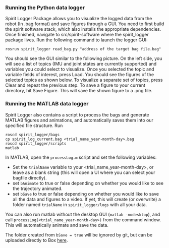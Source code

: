 ### Running the Python data logger
Spirit Logger Package allows you to visualize the logged data from the robot (In .bag format) and save figures through a GUI. You need to first build the spirit software stack, which also installs the appropriate dependencies. Once finished, navigate to src/spirit-software where the spirit_logger package lives. Run the following command to launch the logger GUI:
```
rosrun spirit_logger read_bag.py "address of the target bag file.bag"
```
You should see the GUI similar to the following picture. On the left side, you will see a list of topics (IMU and joint states are currently supported) and variables you could select to visualize. Once you selected the topic and variable fields of interest, press Load. You should see the figures of the selected topics as shown below. To visualize a separate set of topics, press Clear and repeat the previous step. To save a figure to your current directory, hit Save Figure. This will save the shown figure to a .png file.

### Running the MATLAB data logger
Spirit Logger also contains a script to process the bags and generate MATLAB figures and animations, and automatically saves them into our specified file structure. Run
```
roscd spirit_logger/bags
cp spirit_log_current.bag <trial_name_year-month-day>.bag
roscd spirit_logger/scripts
matlab
```
In MATLAB, open the `processLog.m` script and set the following variables:
- Set the `trialName` variable to your <trial_name_year-month-day>, or leave as a blank string (this will open a UI where you can select your bagfile directly).
- set `bAnimate` to true or false depending on whether you would like to see the trajectory animated.
- set `bSave` to true or false depending on whether you would like to save all the data and figures to a video. If yet, this will create (or overwrite) a folder named `trialName` in `spirit_logger/logs` with all your data.

You can also run matlab without the desktop GUI (`matlab -nodesktop`), and call `processLog(<trial_name_year-month-day>)` from the command window. This will automatically animate and save the data.

The folder created from `bSave = true` will be ignored by git, but can be uploaded directly to Box [here](https://cmu.app.box.com/folder/124893804526).